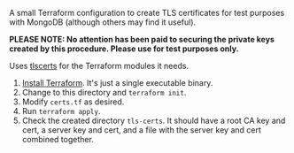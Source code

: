 A small Terraform configuration to create TLS certificates for test purposes with MongoDB (although others may find it useful).

**PLEASE NOTE:  No attention has been paid to securing the private keys created by this procedure. Please use for test purposes only.** 

Uses [tlscerts](https://github.com/SpencerBrown/tlscerts) for the Terraform modules it needs.

1. [Install Terraform](https://learn.hashicorp.com/tutorials/terraform/install-cli). It's just a single executable binary.
2. Change to this directory and `terraform init`.
3. Modify `certs.tf` as desired.
4. Run `terraform apply`. 
5. Check the created directory `tls-certs`. It should have a root CA key and cert, a server key and cert, and a file with the server key and cert combined together.
